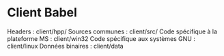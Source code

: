 Client Babel
============

Headers : client/hpp/
Sources communes : client/src/
Code spécifique à la plateforme MS : client/win32
Code spécifique aux systèmes GNU : client/linux
Données binaires : client/data
